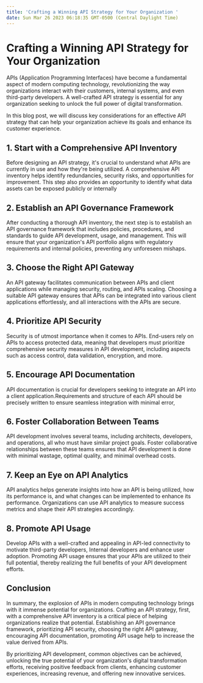 ```yaml
---
title: 'Crafting a Winning API Strategy for Your Organization '
date: Sun Mar 26 2023 06:18:35 GMT-0500 (Central Daylight Time)
---
```


# Crafting a Winning API Strategy for Your Organization

APIs (Application Programming Interfaces) have become a fundamental aspect of modern computing technology, revolutionizing the way organizations interact with their customers, internal systems, and even third-party developers. A well-crafted API strategy is essential for any organization seeking to unlock the full power of digital transformation.

In this blog post, we will discuss key considerations for an effective API strategy that can help your organization achieve its goals and enhance its customer experience.

## 1. Start with a Comprehensive API Inventory

Before designing an API strategy, it's crucial to understand what APIs are currently in use and how they're being utilized. A comprehensive API inventory helps identify redundancies, security risks, and opportunities for improvement. This step also provides an opportunity to identify what data assets can be exposed publicly or internally

## 2. Establish an API Governance Framework

After conducting a thorough API inventory, the next step is to establish an API governance framework that includes policies, procedures, and standards to guide API development, usage, and management. This will ensure that your organization's API portfolio aligns with regulatory requirements and internal policies, preventing any unforeseen mishaps.

## 3. Choose the Right API Gateway

An API gateway facilitates communication between APIs and client applications while managing security, routing, and APIs scaling. Choosing a suitable API gateway ensures that APIs can be integrated into various client applications effortlessly, and all interactions with the APIs are secure.

## 4. Prioritize API Security

Security is of utmost importance when it comes to APIs. End-users rely on APIs to access protected data, meaning that developers must prioritize comprehensive security measures in API development, including aspects such as access control, data validation, encryption, and more.

## 5. Encourage API Documentation

API documentation is crucial for developers seeking to integrate an API into a client application.Requirements and structure of each API should be precisely written to ensure seamless integration with minimal error,

## 6. Foster Collaboration Between Teams

API development involves several teams, including architects, developers, and operations, all who must have similar project goals. Foster collaborative relationships between these teams ensures that API development is done with minimal wastage, optimal quality, and minimal overhead costs.

## 7. Keep an Eye on API Analytics

API analytics helps generate insights into how an API is being utilized, how its performance is, and what changes can be implemented to enhance its performance. Organizations can use API analytics to measure success metrics and shape their API strategies accordingly.

## 8. Promote API Usage

Develop APIs with a well-crafted and appealing in API-led connectivity to motivate third-party developers, Internal developers and enhance user adoption. Promoting API usage ensures that your APIs are utilized to their full potential, thereby realizing the full benefits of your API development efforts.

## Conclusion

In summary, the explosion of APIs in modern computing technology brings with it immense potential for organizations. Crafting an API strategy, first, with a comprehensive API inventory is a critical piece of helping organizations realize that potential. Establishing an API governance framework, prioritizing API security, choosing the right API gateway, encouraging API documentation, promoting API usage help to increase the value derived from APIs.

By prioritizing API development, common objectives can be achieved, unlocking the true potential of your organization's digital transformation efforts, receiving positive feedback from clients, enhancing customer experiences, increasing revenue, and offering new innovative services.

